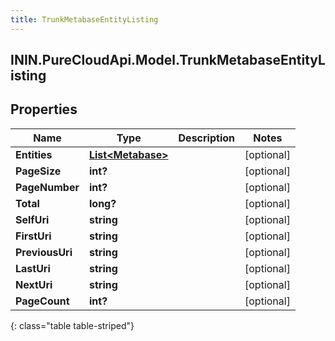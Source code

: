 ```yaml
---
title: TrunkMetabaseEntityListing
---
```

## ININ.PureCloudApi.Model.TrunkMetabaseEntityListing

## Properties

|Name | Type | Description | Notes|
|------------ | ------------- | ------------- | -------------|
| **Entities** | [**List&lt;Metabase&gt;**](Metabase.html) |  | [optional] |
| **PageSize** | **int?** |  | [optional] |
| **PageNumber** | **int?** |  | [optional] |
| **Total** | **long?** |  | [optional] |
| **SelfUri** | **string** |  | [optional] |
| **FirstUri** | **string** |  | [optional] |
| **PreviousUri** | **string** |  | [optional] |
| **LastUri** | **string** |  | [optional] |
| **NextUri** | **string** |  | [optional] |
| **PageCount** | **int?** |  | [optional] |
{: class="table table-striped"}


